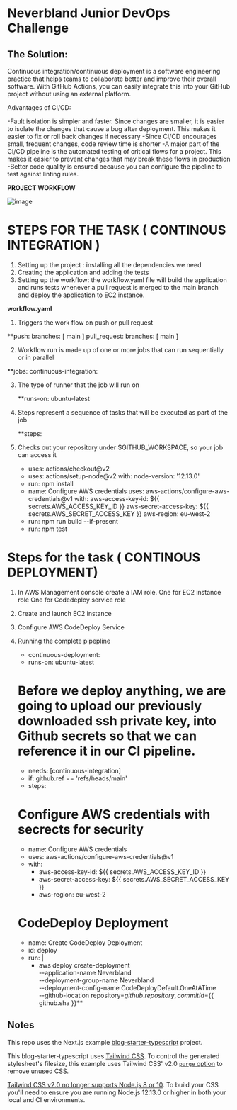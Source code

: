# Neverbland Junior DevOps Challenge
## The Solution:
Continuous integration/continuous deployment is a software engineering practice that helps teams to collaborate better and improve their overall software. With GitHub Actions, you can easily integrate this into your GitHub project without using an external platform.

Advantages of CI/CD:

-Fault isolation is simpler and faster. Since changes are smaller, it is easier to isolate the changes that cause a bug after deployment. This makes it easier to fix or roll back changes if necessary
-Since CI/CD encourages small, frequent changes, code review time is shorter
-A major part of the CI/CD pipeline is the automated testing of critical flows for a project. This makes it easier to prevent changes that may break these flows in production
-Better code quality is ensured because you can configure the pipeline to test against linting rules.

**PROJECT WORKFLOW**

![image](https://user-images.githubusercontent.com/88805794/150747799-2c03468a-ee9d-42c7-9ddd-2992d73c7d9e.png)

# STEPS FOR THE TASK ( CONTINOUS INTEGRATION )
1. Setting up the project : installing all the dependencies we need
2. Creating the application and adding the tests
3. Setting up the workflow: the workflow.yaml file will build the application and runs tests whenever a pull request is merged to the main branch and deploy the application to EC2 instance.

**workflow.yaml**

1. Triggers the work flow on push or pull request

 **push:
    branches: [ main ]
  pull_request:
    branches: [ main ]
    
2. Workflow run is made up of one or more jobs that can run sequentially or in parallel

  **jobs:
  continuous-integration:

3. The type of runner that the job will run on

    **runs-on: ubuntu-latest

4. Steps represent a sequence of tasks that will be executed as part of the job

    **steps:
  
5. Checks out your repository under $GITHUB_WORKSPACE, so your job can access it

    - uses: actions/checkout@v2
    - uses: actions/setup-node@v2
      with:
        node-version: '12.13.0'
    - run: npm install
    - name: Configure AWS credentials
      uses: aws-actions/configure-aws-credentials@v1
      with:
         aws-access-key-id: ${{ secrets.AWS_ACCESS_KEY_ID }}
         aws-secret-access-key: ${{ secrets.AWS_SECRET_ACCESS_KEY }}
         aws-region: eu-west-2
    - run: npm run build --if-present
    - run: npm test
    
    
# Steps for the task ( CONTINOUS DEPLOYMENT)

1. In AWS Management console create a IAM role.
   One for EC2 instance role
   One for Codedeploy service role
2. Create and launch EC2 instance
3. Configure AWS CodeDeploy Service
4. Running the complete pipepline
    
    - continuous-deployment:
    - runs-on: ubuntu-latest
    # Before we deploy anything, we are going to upload our previously downloaded ssh private key, into Github secrets so that we can reference it in our CI pipeline.
    - needs: [continuous-integration]
    - if: github.ref == 'refs/heads/main'
    - steps:
     # Configure AWS credentials with secrects for security 
      - name: Configure AWS credentials
      - uses: aws-actions/configure-aws-credentials@v1
      - with:
         - aws-access-key-id: ${{ secrets.AWS_ACCESS_KEY_ID }}
         - aws-secret-access-key: ${{ secrets.AWS_SECRET_ACCESS_KEY }}
         - aws-region: eu-west-2
    # CodeDeploy Deployment
      - name: Create CodeDeploy Deployment
      - id: deploy
      - run: |
         - aws deploy create-deployment \
            --application-name Neverbland \
            --deployment-group-name Neverbland \
            --deployment-config-name CodeDeployDefault.OneAtATime \
            --github-location repository=${{ github.repository }},commitId=${{ github.sha }}**
            
            

## Notes

This repo uses the Next.js example [blog-starter-typescript](https://github.com/vercel/next.js/tree/canary/examples/blog-starter-typescript) project.

This blog-starter-typescript uses [Tailwind CSS](https://tailwindcss.com). To control the generated stylesheet's filesize, this example uses Tailwind CSS' v2.0 [`purge` option](https://tailwindcss.com/docs/controlling-file-size/#removing-unused-css) to remove unused CSS.

[Tailwind CSS v2.0 no longer supports Node.js 8 or 10](https://tailwindcss.com/docs/upgrading-to-v2#upgrade-to-node-js-12-13-or-higher). To build your CSS you'll need to ensure you are running Node.js 12.13.0 or higher in both your local and CI environments.
